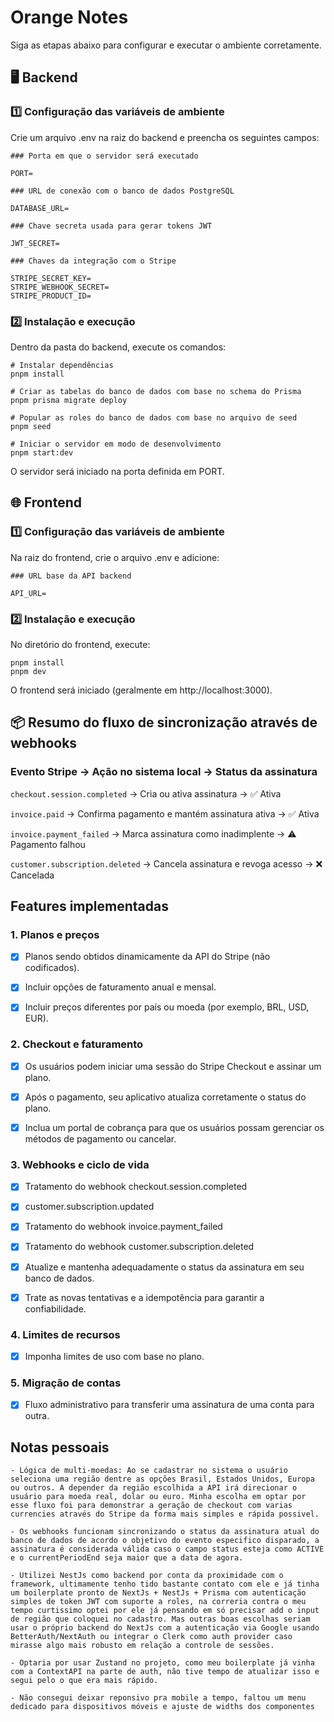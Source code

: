 # Orange Notes

Siga as etapas abaixo para configurar e executar o ambiente corretamente.

## 🖥️ Backend

### 1️⃣ Configuração das variáveis de ambiente

Crie um arquivo .env na raiz do backend e preencha os seguintes campos:

```
### Porta em que o servidor será executado

PORT=

### URL de conexão com o banco de dados PostgreSQL

DATABASE_URL=

### Chave secreta usada para gerar tokens JWT

JWT_SECRET=

### Chaves da integração com o Stripe

STRIPE_SECRET_KEY=
STRIPE_WEBHOOK_SECRET=
STRIPE_PRODUCT_ID=
```

### 2️⃣ Instalação e execução

Dentro da pasta do backend, execute os comandos:

```
# Instalar dependências
pnpm install

# Criar as tabelas do banco de dados com base no schema do Prisma
pnpm prisma migrate deploy

# Popular as roles do banco de dados com base no arquivo de seed
pnpm seed

# Iniciar o servidor em modo de desenvolvimento
pnpm start:dev
```

O servidor será iniciado na porta definida em PORT.

## 🌐 Frontend

### 1️⃣ Configuração das variáveis de ambiente

Na raiz do frontend, crie o arquivo .env e adicione:

```
### URL base da API backend

API_URL=
```

### 2️⃣ Instalação e execução

No diretório do frontend, execute:

```
pnpm install
pnpm dev
```

O frontend será iniciado (geralmente em http://localhost:3000).

## 📦 Resumo do fluxo de sincronização através de webhooks

### Evento Stripe → Ação no sistema local → Status da assinatura

`checkout.session.completed` → Cria ou ativa assinatura → ✅ Ativa

`invoice.paid` → Confirma pagamento e mantém assinatura ativa → ✅ Ativa

`invoice.payment_failed` → Marca assinatura como inadimplente → ⚠️ Pagamento falhou

`customer.subscription.deleted` → Cancela assinatura e revoga acesso → ❌ Cancelada

## Features implementadas

### 1. Planos e preços

- [x] Planos sendo obtidos dinamicamente da API do Stripe (não codificados).

- [x] Incluir opções de faturamento anual e mensal.

- [x] Incluir preços diferentes por país ou moeda (por exemplo, BRL, USD, EUR).

### 2. Checkout e faturamento

- [x] Os usuários podem iniciar uma sessão do Stripe Checkout e assinar um plano.

- [x] Após o pagamento, seu aplicativo atualiza corretamente o status do plano.

- [x] Inclua um portal de cobrança para que os usuários possam gerenciar os métodos de pagamento ou cancelar.

### 3. Webhooks e ciclo de vida

- [x] Tratamento do webhook checkout.session.completed

- [x] customer.subscription.updated

- [x] Tratamento do webhook invoice.payment_failed

- [x] Tratamento do webhook customer.subscription.deleted

- [x] Atualize e mantenha adequadamente o status da assinatura em seu banco de dados.

- [x] Trate as novas tentativas e a idempotência para garantir a confiabilidade.

### 4. Limites de recursos

- [x] Imponha limites de uso com base no plano.

### 5. Migração de contas

- [x] Fluxo administrativo para transferir uma assinatura de uma conta para outra.

## Notas pessoais

```
- Lógica de multi-moedas: Ao se cadastrar no sistema o usuário seleciona uma região dentre as opções Brasil, Estados Unidos, Europa ou outros. A depender da região escolhida a API irá direcionar o usuário para moeda real, dolar ou euro. Minha escolha em optar por esse fluxo foi para demonstrar a geração de checkout com varias currencies através do Stripe da forma mais simples e rápida possivel.

- Os webhooks funcionam sincronizando o status da assinatura atual do banco de dados de acordo o objetivo do evento especifico disparado, a assinatura é considerada válida caso o campo status esteja como ACTIVE e o currentPeriodEnd seja maior que a data de agora.

- Utilizei NestJs como backend por conta da proximidade com o framework, ultimamente tenho tido bastante contato com ele e já tinha um boilerplate pronto de NextJs + NestJs + Prisma com autenticação simples de token JWT com suporte a roles, na correria contra o meu tempo curtissimo optei por ele já pensando em só precisar add o input de região que coloquei no cadastro. Mas outras boas escolhas seriam usar o próprio backend do NextJs com a autenticação via Google usando BetterAuth/NextAuth ou integrar o Clerk como auth provider caso mirasse algo mais robusto em relação a controle de sessões.

- Optaria por usar Zustand no projeto, como meu boilerplate já vinha com a ContextAPI na parte de auth, não tive tempo de atualizar isso e segui pelo o que era mais rápido.

- Não consegui deixar reponsivo pra mobile a tempo, faltou um menu dedicado para dispositivos móveis e ajuste de widths dos componentes

```
